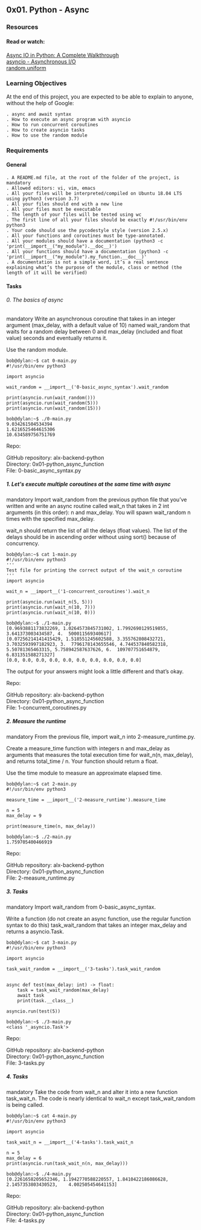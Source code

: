 ## 0x01. Python - Async
### Resources
#### Read or watch:

[Async IO in Python: A Complete Walkthrough](https://realpython.com/async-io-python/)<br>
[asyncio - Asynchronous I/O](https://docs.python.org/3/library/asyncio.html)<br>
[random.uniform](https://docs.python.org/3/library/random.html#random.uniform)<br>
### Learning Objectives
At the end of this project, you are expected to be able to explain to anyone, without the help of Google:

    . async and await syntax
    . How to execute an async program with asyncio
    . How to run concurrent coroutines
    . How to create asyncio tasks
    . How to use the random module

### Requirements
#### General
    . A README.md file, at the root of the folder of the project, is mandatory
    . Allowed editors: vi, vim, emacs
    . All your files will be interpreted/compiled on Ubuntu 18.04 LTS using python3 (version 3.7)
    . All your files should end with a new line
    . All your files must be executable
    . The length of your files will be tested using wc
    . The first line of all your files should be exactly #!/usr/bin/env python3
    . Your code should use the pycodestyle style (version 2.5.x)
    . All your functions and coroutines must be type-annotated.
    . All your modules should have a documentation (python3 -c 'print(__import__("my_module").__doc__)')
    . All your functions should have a documentation (python3 -c 'print(__import__("my_module").my_function.__doc__)'
    . A documentation is not a simple word, it’s a real sentence explaining what’s the purpose of the module, class or method (the length of it will be verified)

#### Tasks
###### 0. The basics of async
mandatory
Write an asynchronous coroutine that takes in an integer argument (max_delay, with a default value of 10) named wait_random that waits for a random delay between 0 and max_delay (included and float value) seconds and eventually returns it.

Use the random module.

    bob@dylan:~$ cat 0-main.py
    #!/usr/bin/env python3

    import asyncio

    wait_random = __import__('0-basic_async_syntax').wait_random

    print(asyncio.run(wait_random()))
    print(asyncio.run(wait_random(5)))
    print(asyncio.run(wait_random(15)))

    bob@dylan:~$ ./0-main.py
    9.034261504534394
    1.6216525464615306
    10.634589756751769

Repo:<br>

GitHub repository: alx-backend-python<br>
Directory: 0x01-python_async_function<br>
File: 0-basic_async_syntax.py<br>
  
##### 1. Let's execute multiple coroutines at the same time with async
mandatory
Import wait_random from the previous python file that you’ve written and write an async routine called wait_n that takes in 2 int arguments (in this order): n and max_delay. You will spawn wait_random n times with the specified max_delay.

wait_n should return the list of all the delays (float values). The list of the delays should be in ascending order without using sort() because of concurrency.

    bob@dylan:~$ cat 1-main.py
    #!/usr/bin/env python3
    '''
    Test file for printing the correct output of the wait_n coroutine
    '''
    import asyncio

    wait_n = __import__('1-concurrent_coroutines').wait_n

    print(asyncio.run(wait_n(5, 5)))
    print(asyncio.run(wait_n(10, 7)))
    print(asyncio.run(wait_n(10, 0)))

    bob@dylan:~$ ./1-main.py
    [0.9693881173832269, 1.0264573845731002, 1.7992690129519855, 3.641373003434587, 4.  500011569340617]
    [0.07256214141415429, 1.518551245602588, 3.355762808432721, 3.7032593997182923, 3.  7796178143655546, 4.744537840582318, 5.50781365463315, 5.758942587637626, 6.  109707751654879, 6.831351588271327]
    [0.0, 0.0, 0.0, 0.0, 0.0, 0.0, 0.0, 0.0, 0.0, 0.0]

The output for your answers might look a little different and that’s okay.

Repo:<br>

GitHub repository: alx-backend-python<br>
Directory: 0x01-python_async_function<br>
File: 1-concurrent_coroutines.py<br>
  
##### 2. Measure the runtime
mandatory
From the previous file, import wait_n into 2-measure_runtime.py.

Create a measure_time function with integers n and max_delay as arguments that measures the total execution time for wait_n(n, max_delay), and returns total_time / n. Your function should return a float.

Use the time module to measure an approximate elapsed time.

    bob@dylan:~$ cat 2-main.py
    #!/usr/bin/env python3

    measure_time = __import__('2-measure_runtime').measure_time

    n = 5
    max_delay = 9

    print(measure_time(n, max_delay))

    bob@dylan:~$ ./2-main.py
    1.759705400466919

Repo:<br>

GitHub repository: alx-backend-python<br>
Directory: 0x01-python_async_function<br>
File: 2-measure_runtime.py<br>
  
##### 3. Tasks
mandatory
Import wait_random from 0-basic_async_syntax.

Write a function (do not create an async function, use the regular function syntax to do this) task_wait_random that takes an integer max_delay and returns a asyncio.Task.

    bob@dylan:~$ cat 3-main.py
    #!/usr/bin/env python3

    import asyncio

    task_wait_random = __import__('3-tasks').task_wait_random


    async def test(max_delay: int) -> float:
        task = task_wait_random(max_delay)
        await task
        print(task.__class__)

    asyncio.run(test(5))

    bob@dylan:~$ ./3-main.py
    <class '_asyncio.Task'>

Repo:<br>

GitHub repository: alx-backend-python<br>
Directory: 0x01-python_async_function<br>
File: 3-tasks.py<br>
  
##### 4. Tasks
mandatory
Take the code from wait_n and alter it into a new function task_wait_n. The code is nearly identical to wait_n except task_wait_random is being called.

    bob@dylan:~$ cat 4-main.py
    #!/usr/bin/env python3

    import asyncio

    task_wait_n = __import__('4-tasks').task_wait_n

    n = 5
    max_delay = 6
    print(asyncio.run(task_wait_n(n, max_delay)))

    bob@dylan:~$ ./4-main.py
    [0.2261658205652346, 1.1942770588220557, 1.8410422186086628, 2.1457353803430523,    4.002505454641153]

Repo:<br>

GitHub repository: alx-backend-python<br>
Directory: 0x01-python_async_function<br>
File: 4-tasks.py<br>